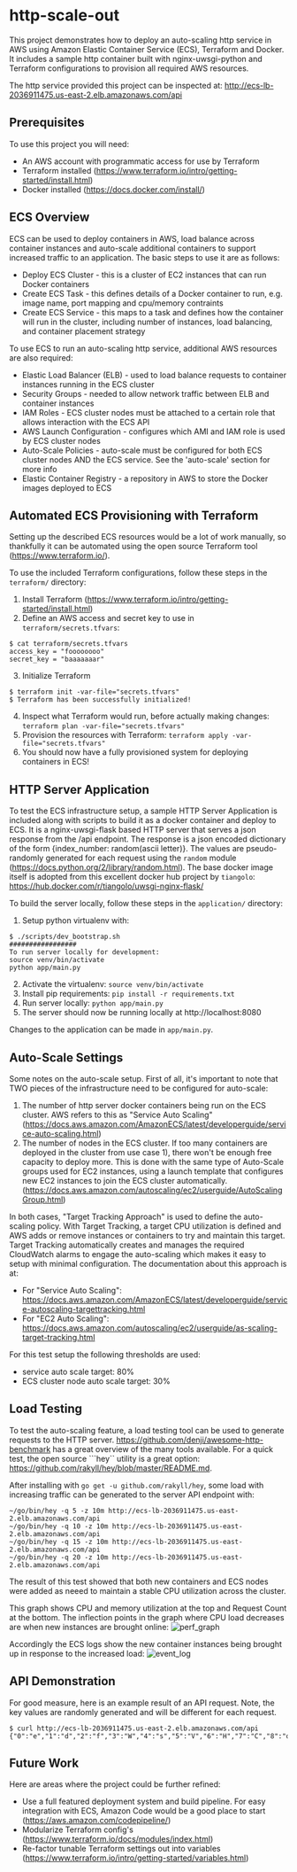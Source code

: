 # http-scale-out

This project demonstrates how to deploy an auto-scaling http service in AWS using Amazon Elastic Container Service (ECS), Terraform and Docker. It includes a sample http container built with nginx-uwsgi-python and Terraform configurations to provision all required AWS resources.

The http service provided this project can be inspected at: http://ecs-lb-2036911475.us-east-2.elb.amazonaws.com/api

## Prerequisites
To use this project you will need:
  * An AWS account with programmatic access for use by Terraform
  * Terraform installed (https://www.terraform.io/intro/getting-started/install.html)
  * Docker installed (https://docs.docker.com/install/)

## ECS Overview 
ECS can be used to deploy containers in AWS, load balance across container instances and auto-scale additional containers to support increased traffic to an application. The basic steps to use it are as follows:
  * Deploy ECS Cluster - this is a cluster of EC2 instances that can run Docker containers
  * Create ECS Task - this defines details of a Docker container to run, e.g. image name, port mapping and cpu/memory contraints
  * Create ECS Service - this maps to a task and defines how the container will run in the cluster, including number of instances, load balancing, and container placement strategy

To use ECS to run an auto-scaling http service, additional AWS resources are also required:
  * Elastic Load Balancer (ELB) - used to load balance requests to container instances running in the ECS cluster
  * Security Groups - needed to allow network traffic between ELB and container instances
  * IAM Roles - ECS cluster nodes must be attached to a certain role that allows interaction with the ECS API
  * AWS Launch Configuration - configures which AMI and IAM role is used by ECS cluster nodes 
  * Auto-Scale Policies - auto-scale must be configured for both ECS cluster nodes AND the ECS service. See the 'auto-scale' section for more info
  * Elastic Container Registry - a repository in AWS to store the Docker images deployed to ECS

## Automated ECS Provisioning with Terraform
Setting up the described ECS resources would be a lot of work manually, so thankfully it can be automated using the open source Terraform tool (https://www.terraform.io/).

To use the included Terraform configurations, follow these steps in the ```terraform/``` directory:
  1. Install Terraform (https://www.terraform.io/intro/getting-started/install.html)
  2. Define an AWS access and secret key to use in ```terraform/secrets.tfvars```:
```
$ cat terraform/secrets.tfvars 
access_key = "foooooooo"
secret_key = "baaaaaaar"
```
  3. Initialize Terraform
```
$ terraform init -var-file="secrets.tfvars"
$ Terraform has been successfully initialized!
```
  4. Inspect what Terraform would run, before actually making changes: ```terraform plan -var-file="secrets.tfvars"```
  5. Provision the resources with Terraform: ```terraform apply -var-file="secrets.tfvars"```
  6. You should now have a fully provisioned system for deploying containers in ECS!

## HTTP Server Application
To test the ECS infrastructure setup, a sample HTTP Server Application is included along with scripts to build it as a docker container and deploy to ECS. It is a nginx-uwsgi-flask based HTTP server that serves a json response from the /api endpoint. The response is a json encoded dictionary of the form {index_number: random(ascii letter)}. The values are pseudo-randomly generated for each request using the ```random``` module (https://docs.python.org/2/library/random.html). The base docker image itself is adopted from this excellent docker hub project by ```tiangolo```: https://hub.docker.com/r/tiangolo/uwsgi-nginx-flask/

To build the server locally, follow these steps in the ```application/``` directory:
  1. Setup python virtualenv with:
```
$ ./scripts/dev_bootstrap.sh
#################
To run server locally for development:
source venv/bin/activate
python app/main.py
```
  2. Activate the virtualenv: ```source venv/bin/activate```
  3. Install pip requirements: ```pip install -r requirements.txt```
  4. Run server locally: ```python app/main.py```
  5. The server should now be running locally at http://localhost:8080

Changes to the application can be made in ```app/main.py```.

## Auto-Scale Settings
Some notes on the auto-scale setup. First of all, it's important to note that TWO pieces of the infrastructure need to be configured for auto-scale:
  1. The number of http server docker containers being run on the ECS cluster. AWS refers to this as "Service Auto Scaling" (https://docs.aws.amazon.com/AmazonECS/latest/developerguide/service-auto-scaling.html)
  2. The number of nodes in the ECS cluster. If too many containers are deployed in the cluster from use case 1), there won't be enough free capacity to deploy more. This is done with the same type of Auto-Scale groups used for EC2 instances, using a launch template that configures new EC2 instances to join the ECS cluster automatically. (https://docs.aws.amazon.com/autoscaling/ec2/userguide/AutoScalingGroup.html)

In both cases, "Target Tracking Approach" is used to define the auto-scaling policy. With Target Tracking, a target CPU utilization is defined and AWS adds or remove instances or containers to try and maintain this target. Target Tracking automatically creates and manages the required CloudWatch alarms to engage the auto-scaling which makes it easy to setup with minimal configuration. The documentation about this approach is at:
  * For "Service Auto Scaling": https://docs.aws.amazon.com/AmazonECS/latest/developerguide/service-autoscaling-targettracking.html
  * For "EC2 Auto Scaling": https://docs.aws.amazon.com/autoscaling/ec2/userguide/as-scaling-target-tracking.html

For this test setup the following thresholds are used:
  * service auto scale target: 80%
  * ECS cluster node auto scale target: 30%

## Load Testing
To test the auto-scaling feature, a load testing tool can be used to generate requests to the HTTP server. https://github.com/denji/awesome-http-benchmark has a great overview of the many tools available. For a quick test, the open source ```hey`` utility is a great option: https://github.com/rakyll/hey/blob/master/README.md.

After installing with ```go get -u github.com/rakyll/hey```, some load with increasing traffic can be generated to the server API endpoint with:
```
~/go/bin/hey -q 5 -z 10m http://ecs-lb-2036911475.us-east-2.elb.amazonaws.com/api
~/go/bin/hey -q 10 -z 10m http://ecs-lb-2036911475.us-east-2.elb.amazonaws.com/api
~/go/bin/hey -q 15 -z 10m http://ecs-lb-2036911475.us-east-2.elb.amazonaws.com/api
~/go/bin/hey -q 20 -z 10m http://ecs-lb-2036911475.us-east-2.elb.amazonaws.com/api
```

The result of this test showed that both new containers and ECS nodes were added as neeed to maintain a stable CPU utilization across the cluster.

This graph shows CPU and memory utilization at the top and Request Count at the bottom. The inflection points in the graph where CPU load decreases are when new instances are brought online:
![perf_graph](https://i.imgur.com/4Jpvr2n.png)


Accordingly the ECS logs show the new container instances being brought up in response to the increased load:
![event_log](https://i.imgur.com/CJ9q4Pg.png)

## API Demonstration
For good measure, here is an example result of an API request. Note, the key values are randomly generated and will be different for each request.
```
$ curl http://ecs-lb-2036911475.us-east-2.elb.amazonaws.com/api
{"0":"e","1":"d","2":"f","3":"W","4":"s","5":"V","6":"H","7":"C","8":"o","9":"J","10":"y","11":"Y","12":"r","13":"s","14":"S","15":"b","16":"q","17":"M","18":"K","19":"a","20":"I","21":"p","22":"l","23":"B","24":"L","25":"Z","26":"F","27":"L","28":"y","29":"c","30":"x","31":"m","32":"F","33":"l","34":"E","35":"u","36":"M","37":"Z","38":"O","39":"y","40":"w","41":"H","42":"l","43":"X","44":"f","45":"h","46":"B","47":"E","48":"m","49":"Y","50":"k","51":"r"}
```

## Future Work
Here are areas where the project could be further refined:

* Use a full featured deployment system and build pipeline. For easy integration with ECS, Amazon Code would be a good place to start (https://aws.amazon.com/codepipeline/)
* Modularize Terraform config's (https://www.terraform.io/docs/modules/index.html)
* Re-factor tunable Terraform settings out into variables (https://www.terraform.io/intro/getting-started/variables.html)
